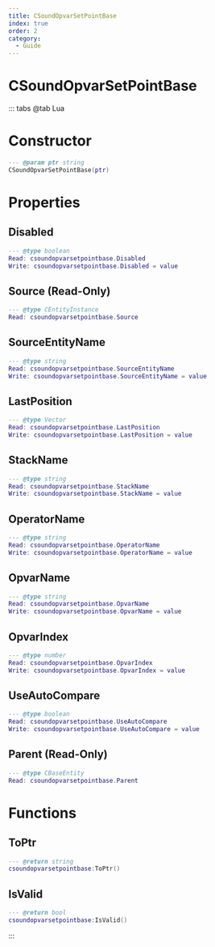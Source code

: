 ```yaml
---
title: CSoundOpvarSetPointBase
index: true
order: 2
category:
  - Guide
---
```


# CSoundOpvarSetPointBase

::: tabs
@tab Lua
# Constructor
```lua
--- @param ptr string
CSoundOpvarSetPointBase(ptr)
```
# Properties
## Disabled 
```lua
--- @type boolean
Read: csoundopvarsetpointbase.Disabled
Write: csoundopvarsetpointbase.Disabled = value
```
## Source (Read-Only)
```lua
--- @type CEntityInstance
Read: csoundopvarsetpointbase.Source
```
## SourceEntityName 
```lua
--- @type string
Read: csoundopvarsetpointbase.SourceEntityName
Write: csoundopvarsetpointbase.SourceEntityName = value
```
## LastPosition 
```lua
--- @type Vector
Read: csoundopvarsetpointbase.LastPosition
Write: csoundopvarsetpointbase.LastPosition = value
```
## StackName 
```lua
--- @type string
Read: csoundopvarsetpointbase.StackName
Write: csoundopvarsetpointbase.StackName = value
```
## OperatorName 
```lua
--- @type string
Read: csoundopvarsetpointbase.OperatorName
Write: csoundopvarsetpointbase.OperatorName = value
```
## OpvarName 
```lua
--- @type string
Read: csoundopvarsetpointbase.OpvarName
Write: csoundopvarsetpointbase.OpvarName = value
```
## OpvarIndex 
```lua
--- @type number
Read: csoundopvarsetpointbase.OpvarIndex
Write: csoundopvarsetpointbase.OpvarIndex = value
```
## UseAutoCompare 
```lua
--- @type boolean
Read: csoundopvarsetpointbase.UseAutoCompare
Write: csoundopvarsetpointbase.UseAutoCompare = value
```
## Parent (Read-Only)
```lua
--- @type CBaseEntity
Read: csoundopvarsetpointbase.Parent
```
# Functions
## ToPtr
```lua
--- @return string
csoundopvarsetpointbase:ToPtr()
```
## IsValid
```lua
--- @return bool
csoundopvarsetpointbase:IsValid()
```

:::